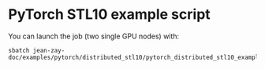 # PyTorch STL10 example script

You can launch the job (two single GPU nodes) with:
```
sbatch jean-zay-doc/examples/pytorch/distributed_stl10/pytorch_distributed_stl10_example.sh
```